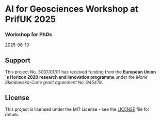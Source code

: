 # AI for Geosciences Workshop at PrifUK 2025

### Workshop for PhDs
2025-06-19

## Support

This project No. 3007/01/01 has received funding from the **European Union´s Horizon 2020 research and innovation programme** under the *Marie Skłodowska-Curie grant agreement No. 945478*.


## License

This project is licensed under the MIT License - see the [LICENSE](LICENSE.md) file for details.